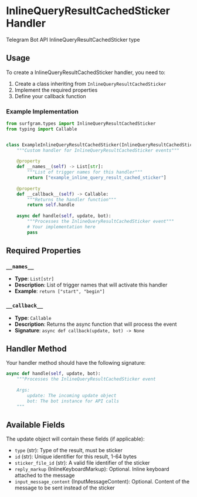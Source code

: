 # InlineQueryResultCachedSticker Handler

Telegram Bot API InlineQueryResultCachedSticker type

## Usage

To create a InlineQueryResultCachedSticker handler, you need to:

1. Create a class inheriting from `InlineQueryResultCachedSticker`
2. Implement the required properties
3. Define your callback function

### Example Implementation

```python
from surfgram.types import InlineQueryResultCachedSticker
from typing import Callable


class ExampleInlineQueryResultCachedSticker(InlineQueryResultCachedSticker):
    """Custom handler for InlineQueryResultCachedSticker events"""
    
    @property
    def __names__(self) -> List[str]:
        """List of trigger names for this handler"""
        return ["example_inline_query_result_cached_sticker"]
    
    @property
    def __callback__(self) -> Callable:
        """Returns the handler function"""
        return self.handle
    
    async def handle(self, update, bot):
        """Processes the InlineQueryResultCachedSticker event"""
        # Your implementation here
        pass
```

## Required Properties

### `__names__`
- **Type**: `List[str]`
- **Description**: List of trigger names that will activate this handler
- **Example**: `return ["start", "begin"]`

### `__callback__`
- **Type**: `Callable`
- **Description**: Returns the async function that will process the event
- **Signature**: `async def callback(update, bot) -> None`

## Handler Method

Your handler method should have the following signature:

```python
async def handle(self, update, bot):
    """Processes the InlineQueryResultCachedSticker event
    
    Args:
        update: The incoming update object
        bot: The bot instance for API calls
    """
```

## Available Fields

The update object will contain these fields (if applicable):

- `type` (str): Type of the result, must be sticker
- `id` (str): Unique identifier for this result, 1-64 bytes
- `sticker_file_id` (str): A valid file identifier of the sticker
- `reply_markup` (InlineKeyboardMarkup): Optional. Inline keyboard attached to the message
- `input_message_content` (InputMessageContent): Optional. Content of the message to be sent instead of the sticker
